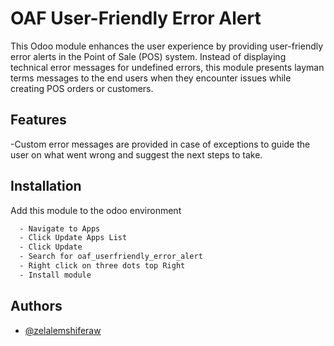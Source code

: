 
# OAF User-Friendly Error Alert

This Odoo module enhances the user experience by providing user-friendly error alerts in the Point of Sale (POS) system.
Instead of displaying technical error messages for undefined errors, this module presents layman terms messages to the end users when they encounter issues while creating POS orders or customers.


## Features

-Custom error messages are provided in case of exceptions to guide the user on what went wrong and suggest the next steps to take.


## Installation

Add this module to the odoo environment

```bash
  - Navigate to Apps
  - Click Update Apps List
  - Click Update
  - Search for oaf_userfriendly_error_alert
  - Right click on three dots top Right
  - Install module
```



## Authors

- [@zelalemshiferaw](https://www.github.com/zelalemshiferaw)
